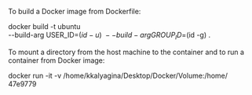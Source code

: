 To build a Docker image from Dockerfile:

docker build -t ubuntu \
--build-arg USER_ID=$(id -u) \
--build-arg GROUP_ID=$(id -g) .


To mount a directory from the host machine to the container and to run a container from Docker image:

docker run -it -v /home/kkalyagina/Desktop/Docker/Volume:/home/ 47e9779
